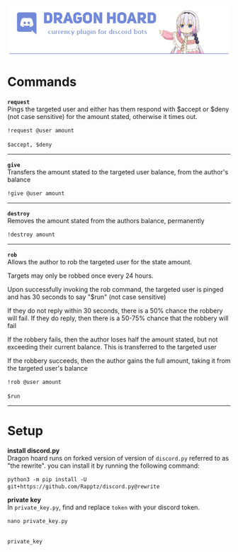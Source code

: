   
![alt](./assets/logo_desc.PNG)  

# Commands

**`request`**   
Pings the targeted user and either has them respond with $accept or $deny (not case sensitive) for the amount stated, otherwise it times out.
```
!request @user amount
 
$accept, $deny 
```
---- 
**`give`**  
Transfers the amount stated to the targeted user balance, from the author's balance
```
!give @user amount 
```
---- 

**`destroy`**  
Removes the amount stated from the authors balance, permanently
```
!destroy amount
```
---- 

**`rob`**  
Allows the author to rob the targeted user for the state amount.

Targets may only be robbed once every 24 hours.

Upon successfully invoking the rob command, the targeted user is pinged and has 30 seconds to say "$run" (not case sensitive)

If they do not reply within 30 seconds, there is a 50% chance the robbery will fail. If they do reply, then there is a 50-75% chance that the robbery will fail

If the robbery fails, then the author loses half the amount stated, but not exceeding their current balance. This is transferred to the targeted user

If the robbery succeeds, then the author gains the full amount, taking it from the targeted user's balance
```
!rob @user amount
 
$run
```
---- 


# Setup  

**install discord.py**  
Dragon hoard runs on forked version of version of `discord.py` referred to as "the rewrite". 
you can install it by running the following command:    

```
python3 -m pip install -U git+https://github.com/Rapptz/discord.py@rewrite
```
  
  
**private key**    
In `private_key.py`, find and replace `token` with your discord token. 
  
```
nano private_key.py
```

``` 

private_key 

```

